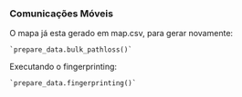 ### Comunicações Móveis

O mapa já esta gerado em map.csv, para gerar novamente:

    `prepare_data.bulk_pathloss()`

Executando o fingerprinting:

    `prepare_data.fingerprinting()`

